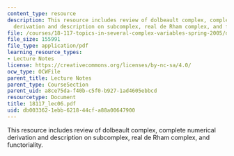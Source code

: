 ```yaml
---
content_type: resource
description: This resource includes review of dolbeault complex, complete numerical
  derivation and description on subcomplex, real de Rham complex, and functoriality.
file: /courses/18-117-topics-in-several-complex-variables-spring-2005/db0033621ebb621844cfa88a00647900_18117_lec06.pdf
file_size: 155991
file_type: application/pdf
learning_resource_types:
- Lecture Notes
license: https://creativecommons.org/licenses/by-nc-sa/4.0/
ocw_type: OCWFile
parent_title: Lecture Notes
parent_type: CourseSection
parent_uid: a8ce75da-f40b-c5f0-b927-1ad4605ebbcd
resourcetype: Document
title: 18117_lec06.pdf
uid: db003362-1ebb-6218-44cf-a88a00647900
---
```

This resource includes review of dolbeault complex, complete numerical derivation and description on subcomplex, real de Rham complex, and functoriality.